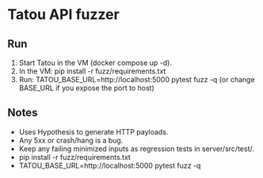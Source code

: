 # Tatou API fuzzer

## Run
1) Start Tatou in the VM (docker compose up -d).
2) In the VM:  pip install -r fuzz/requirements.txt
3) Run:        TATOU_BASE_URL=http://localhost:5000 pytest fuzz -q
   (or change BASE_URL if you expose the port to host)

## Notes
- Uses Hypothesis to generate HTTP payloads.
- Any 5xx or crash/hang is a bug.
- Keep any failing minimized inputs as regression tests in server/src/test/.
- pip install -r fuzz/requirements.txt
- TATOU_BASE_URL=http://localhost:5000 pytest fuzz -q